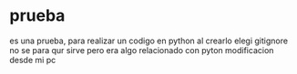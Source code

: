 # prueba
es una prueba, para realizar un codigo en python
al crearlo elegi gitignore no se para qur sirve pero era algo relacionado con pyton
modificacion desde mi pc